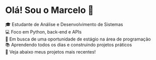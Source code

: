 # Olá! Sou o Marcelo 👋

🎓 Estudante de Análise e Desenvolvimento de Sistemas  
💻 Foco em Python, back-end e APIs  
🚀 Em busca de uma oportunidade de estágio na área de programação  
📚 Aprendendo todos os dias e construindo projetos práticos  
🔗 Veja abaixo meus projetos mais recentes!
